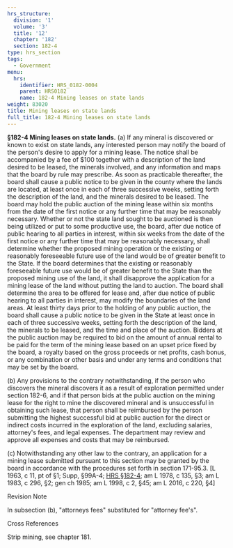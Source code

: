 ```yaml
---
hrs_structure:
  division: '1'
  volume: '3'
  title: '12'
  chapter: '182'
  section: 182-4
type: hrs_section
tags:
  - Government
menu:
  hrs:
    identifier: HRS_0182-0004
    parent: HRS0182
    name: 182-4 Mining leases on state lands
weight: 83020
title: Mining leases on state lands
full_title: 182-4 Mining leases on state lands
---
```

**§182-4 Mining leases on state lands.** (a) If any mineral is discovered or known to exist on state lands, any interested person may notify the board of the person's desire to apply for a mining lease. The notice shall be accompanied by a fee of $100 together with a description of the land desired to be leased, the minerals involved, and any information and maps that the board by rule may prescribe. As soon as practicable thereafter, the board shall cause a public notice to be given in the county where the lands are located, at least once in each of three successive weeks, setting forth the description of the land, and the minerals desired to be leased. The board may hold the public auction of the mining lease within six months from the date of the first notice or any further time that may be reasonably necessary. Whether or not the state land sought to be auctioned is then being utilized or put to some productive use, the board, after due notice of public hearing to all parties in interest, within six weeks from the date of the first notice or any further time that may be reasonably necessary, shall determine whether the proposed mining operation or the existing or reasonably foreseeable future use of the land would be of greater benefit to the State. If the board determines that the existing or reasonably foreseeable future use would be of greater benefit to the State than the proposed mining use of the land, it shall disapprove the application for a mining lease of the land without putting the land to auction. The board shall determine the area to be offered for lease and, after due notice of public hearing to all parties in interest, may modify the boundaries of the land areas. At least thirty days prior to the holding of any public auction, the board shall cause a public notice to be given in the State at least once in each of three successive weeks, setting forth the description of the land, the minerals to be leased, and the time and place of the auction. Bidders at the public auction may be required to bid on the amount of annual rental to be paid for the term of the mining lease based on an upset price fixed by the board, a royalty based on the gross proceeds or net profits, cash bonus, or any combination or other basis and under any terms and conditions that may be set by the board.

(b) Any provisions to the contrary notwithstanding, if the person who discovers the mineral discovers it as a result of exploration permitted under section 182-6, and if that person bids at the public auction on the mining lease for the right to mine the discovered mineral and is unsuccessful in obtaining such lease, that person shall be reimbursed by the person submitting the highest successful bid at public auction for the direct or indirect costs incurred in the exploration of the land, excluding salaries, attorney's fees, and legal expenses. The department may review and approve all expenses and costs that may be reimbursed.

(c) Notwithstanding any other law to the contrary, an application for a mining lease submitted pursuant to this section may be granted by the board in accordance with the procedures set forth in section 171-95.3\. [L 1963, c 11, pt of §1; Supp, §99A-4; [HRS §182-4](/title-12/chapter-182/section-182-4/); am L 1978, c 135, §3; am L 1983, c 296, §2; gen ch 1985; am L 1998, c 2, §45; am L 2016, c 220, §4]

Revision Note

In subsection (b), "attorneys fees" substituted for "attorney fee's".

Cross References

Strip mining, see chapter 181.